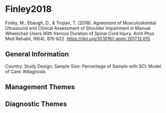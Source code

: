 # Finley2018
Finley, M., Ebaugh, D., & Trojian, T. (2018). Agreement of Musculoskeletal Ultrasound and Clinical Assessment of Shoulder Impairment in Manual Wheelchair Users With Various Duration of Spinal Cord Injury. Arch Phys Med Rehabil, 99(4), 615-622. https://doi.org/10.1016/j.apmr.2017.12.015 

## General Information
Country: 
Study Design: 
Sample Size: 
Percentage of Sample with SCI:
Model of Care: #diagnosis

## Management Themes


## Diagnostic Themes
